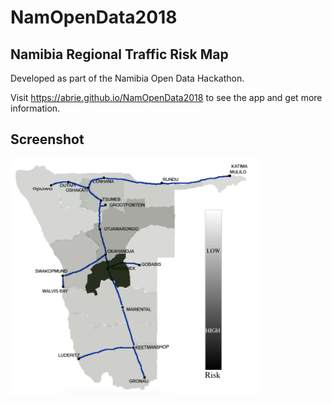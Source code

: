 # NamOpenData2018

## Namibia Regional Traffic Risk Map

Developed as part of the Namibia Open Data Hackathon. 

Visit https://abrie.github.io/NamOpenData2018 to see the app and get more information.

## Screenshot
<img src="screenshot.png" width="400">
